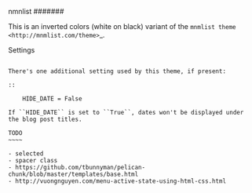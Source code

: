 nmnlist
#######

This is an inverted colors (white on black) variant of the `mnmlist theme <http://mnmlist.com/theme>`_.


Settings
~~~~~~~~

There's one additional setting used by this theme, if present:

::

    HIDE_DATE = False

If ``HIDE_DATE`` is set to ``True``, dates won't be displayed under the blog post titles.

TODO
~~~~

- selected
- spacer class
- https://github.com/tbunnyman/pelican-chunk/blob/master/templates/base.html
- http://vuongnguyen.com/menu-active-state-using-html-css.html

